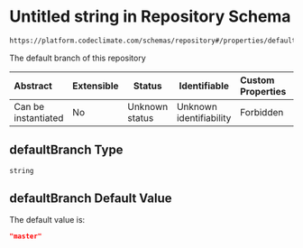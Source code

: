 # Untitled string in Repository Schema

```txt
https://platform.codeclimate.com/schemas/repository#/properties/defaultBranch
```

The default branch of this repository


| Abstract            | Extensible | Status         | Identifiable            | Custom Properties | Additional Properties | Access Restrictions | Defined In                                                                              |
| :------------------ | ---------- | -------------- | ----------------------- | :---------------- | --------------------- | ------------------- | --------------------------------------------------------------------------------------- |
| Can be instantiated | No         | Unknown status | Unknown identifiability | Forbidden         | Allowed               | none                | [Repository.schema.json\*](../../schemas/Repository.schema.json "open original schema") |

## defaultBranch Type

`string`

## defaultBranch Default Value

The default value is:

```json
"master"
```
